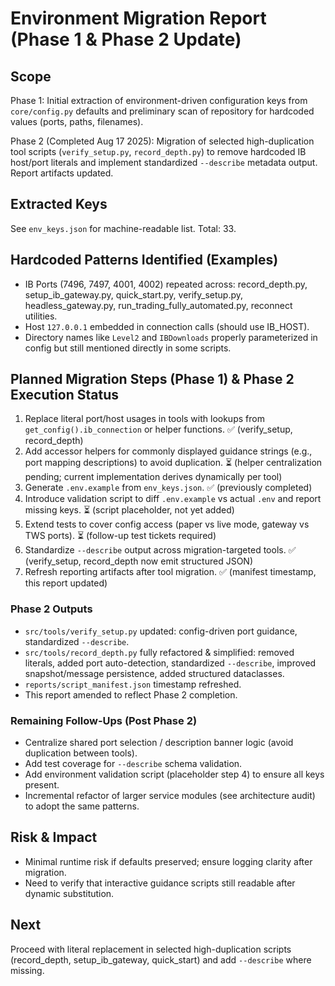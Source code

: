 # Environment Migration Report (Phase 1 & Phase 2 Update)

## Scope

Phase 1: Initial extraction of environment-driven configuration keys from `core/config.py` defaults and preliminary scan of repository for hardcoded values (ports, paths, filenames).

Phase 2 (Completed Aug 17 2025): Migration of selected high-duplication tool scripts (`verify_setup.py`, `record_depth.py`) to remove hardcoded IB host/port literals and implement standardized `--describe` metadata output. Report artifacts updated.

## Extracted Keys

See `env_keys.json` for machine-readable list. Total: 33.

## Hardcoded Patterns Identified (Examples)

- IB Ports (7496, 7497, 4001, 4002) repeated across: record_depth.py, setup_ib_gateway.py, quick_start.py, verify_setup.py, headless_gateway.py, run_trading_fully_automated.py, reconnect utilities.
- Host `127.0.0.1` embedded in connection calls (should use IB_HOST).
- Directory names like `Level2` and `IBDownloads` properly parameterized in config but still mentioned directly in some scripts.

## Planned Migration Steps (Phase 1) & Phase 2 Execution Status

1. Replace literal port/host usages in tools with lookups from `get_config().ib_connection` or helper functions. ✅ (verify_setup, record_depth)
2. Add accessor helpers for commonly displayed guidance strings (e.g., port mapping descriptions) to avoid duplication. ⏳ (helper centralization pending; current implementation derives dynamically per tool)
3. Generate `.env.example` from `env_keys.json`. ✅ (previously completed)
4. Introduce validation script to diff `.env.example` vs actual `.env` and report missing keys. ⏳ (script placeholder, not yet added)
5. Extend tests to cover config access (paper vs live mode, gateway vs TWS ports). ⏳ (follow-up test tickets required)
6. Standardize `--describe` output across migration-targeted tools. ✅ (verify_setup, record_depth now emit structured JSON)
7. Refresh reporting artifacts after tool migration. ✅ (manifest timestamp, this report updated)

### Phase 2 Outputs

- `src/tools/verify_setup.py` updated: config-driven port guidance, standardized `--describe`.
- `src/tools/record_depth.py` fully refactored & simplified: removed literals, added port auto-detection, standardized `--describe`, improved snapshot/message persistence, added structured dataclasses.
- `reports/script_manifest.json` timestamp refreshed.
- This report amended to reflect Phase 2 completion.

### Remaining Follow-Ups (Post Phase 2)

- Centralize shared port selection / description banner logic (avoid duplication between tools).
- Add test coverage for `--describe` schema validation.
- Add environment validation script (placeholder step 4) to ensure all keys present.
- Incremental refactor of larger service modules (see architecture audit) to adopt the same patterns.

## Risk & Impact

- Minimal runtime risk if defaults preserved; ensure logging clarity after migration.
- Need to verify that interactive guidance scripts still readable after dynamic substitution.

## Next

Proceed with literal replacement in selected high-duplication scripts (record_depth, setup_ib_gateway, quick_start) and add `--describe` where missing.
